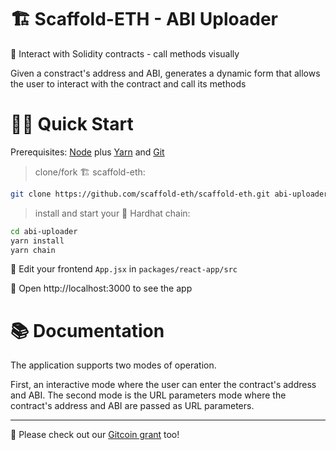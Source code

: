 # 🏗 Scaffold-ETH - ABI Uploader

🧪 Interact with Solidity contracts - call methods visually

Given a constract's address and ABI, generates a dynamic form that allows the user to interact with the contract and call its methods

# 🏄‍♂️ Quick Start

Prerequisites: [Node](https://nodejs.org/en/download/) plus [Yarn](https://classic.yarnpkg.com/en/docs/install/) and [Git](https://git-scm.com/downloads)

> clone/fork 🏗 scaffold-eth:

```bash
git clone https://github.com/scaffold-eth/scaffold-eth.git abi-uploader
```

> install and start your 👷‍ Hardhat chain:

```bash
cd abi-uploader
yarn install
yarn chain
```

📝 Edit your frontend `App.jsx` in `packages/react-app/src`

📱 Open http://localhost:3000 to see the app

# 📚 Documentation

The application supports two modes of operation.

First, an interactive mode where the user can enter the contract's address and ABI. The second mode is the URL parameters mode where the contract's address and ABI are passed as URL parameters.


---

🙏 Please check out our [Gitcoin grant](https://gitcoin.co/grants/2851/scaffold-eth) too!
